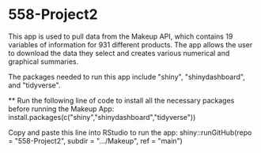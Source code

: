 # 558-Project2

This app is used to pull data from the Makeup API, which contains 19 variables of information for 931 different products. The app allows the user to download the data they select and creates various numerical and graphical summaries. 

The packages needed to run this app include "shiny", "shinydashboard", and "tidyverse".

** Run the following line of code to install all the necessary packages before running the Makeup App:
install.packages(c("shiny","shinydashboard","tidyverse"))

Copy and paste this line into RStudio to run the app:
shiny::runGitHub(repo = "558-Project2", subdir = ".../Makeup", ref = "main") 
